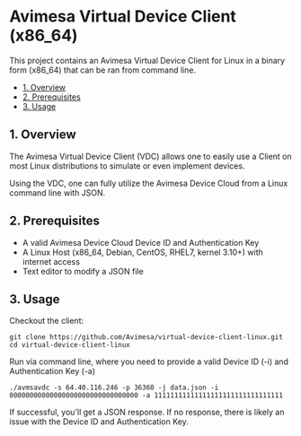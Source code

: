 # Avimesa Virtual Device Client (x86_64)

This project contains an Avimesa Virtual Device Client for Linux in a binary form (x86_64) that can be ran from command line.

- [1. Overview](#1.-overview)
- [2. Prerequisites](#2.-prerequisites)
- [3. Usage](#3.-usage)

<a id="1.-overview"></a>
## 1. Overview

The Avimesa Virtual Device Client (VDC) allows one to easily use a Client on most Linux distributions to simulate or even implement devices.

Using the VDC, one can fully utilize the Avimesa Device Cloud from a Linux command line with JSON.

<a id="2.-prerequisites"></a>
## 2. Prerequisites

- A valid Avimesa Device Cloud Device ID and Authentication Key
- A Linux Host (x86_64, Debian, CentOS, RHEL7, kernel 3.10+) with internet access
- Text editor to modify a JSON file

<a id="3.-usage"></a>
## 3. Usage

Checkout the client:
```
git clone https://github.com/Avimesa/virtual-device-client-linux.git
cd virtual-device-client-linux
```

Run via command line, where you need to provide a valid Device ID (-i) and Authentication Key (-a)
```
./avmsavdc -s 64.40.116.246 -p 36360 -j data.json -i 00000000000000000000000000000000 -a 11111111111111111111111111111111
```

If successful, you'll get a JSON response.  If no response, there is likely an issue with the Device ID and Authentication Key.
